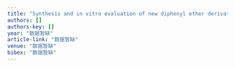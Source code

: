 ```yaml
---
title: "Synthesis and in vitro evaluation of new diphenyl ether derivatives as serotonin transporter ligands"
authors: []
authors-key: []
year: "数据暂缺"
article-link: "数据暂缺"
venue: "数据暂缺"
bibex: "数据暂缺"
---
```

